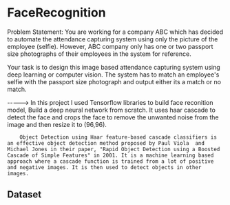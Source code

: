 # FaceRecognition

Problem Statement:
You are working for a company ABC which has decided to automate the attendance capturing system using only the picture of the employee (selfie). However, ABC company only has one or two passport size photographs of their employees in the system for reference.

Your task is to design this image based attendance capturing system using deep learning or computer vision. The system has to match an employee's selfie with the passport size photograph and output either its a match or no match.



----->  In this project I used Tensorflow libraries to build face reconition model, Build a deep neural network from scratch.
        It uses haar cascade to detect the face and crops the face to remove the unwanted noise from the image and then resize it to (96,96).
        
        Object Detection using Haar feature-based cascade classifiers is an effective object detection method proposed by Paul Viola  and Michael Jones in their paper, "Rapid Object Detection using a Boosted Cascade of Simple Features" in 2001. It is a machine learning based approach where a cascade function is trained from a lot of positive and negative images. It is then used to detect objects in other images.
        
     
     
  ## Dataset
  
        
